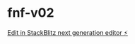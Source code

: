 # fnf-v02

[Edit in StackBlitz next generation editor ⚡️](https://stackblitz.com/~/github.com/skihill-source/fnf-v02)